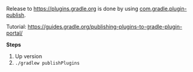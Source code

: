 Release to https://plugins.gradle.org is done by using [com.gradle.plugin-publish](https://plugins.gradle.org/plugin/com.gradle.plugin-publish).

Tutorial: https://guides.gradle.org/publishing-plugins-to-gradle-plugin-portal/

**Steps**
1. Up version
2. `./gradlew publishPlugins`
